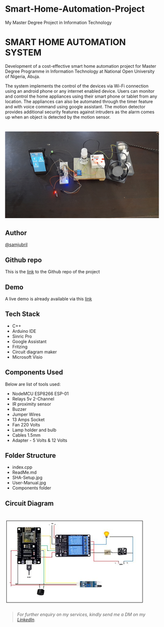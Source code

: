 # Smart-Home-Automation-Project
My Master Degree Project in Information Technology
# SMART HOME AUTOMATION SYSTEM

 Development of a cost-effective smart home automation project for Master Degree Programme in Information Technology at National Open University of Nigeria, Abuja.

The system implements the control of the devices via Wi-Fi connection using an android phone or any internet enabled device. Users can monitor and control the home appliances using their smart phone or tablet from any location. The appliances can also be automated through the timer feature and with voice command using google assistant. The motion detector provides additional security features against intruders as the alarm comes up when an object is detected by the motion sensor.
 
# ![Smart Home Setup][1]

## Author

[@samjubril](https://www.linkedin.com/in/sam-jubril-90398460)

## Github repo

This is the [link](https://github.com/users/samjubril/projects/2) to the Github repo of the project

## Demo

A live demo is already available via this [link](https://www.youtube.com/channel/UCwlU5mhkFgnsg6mr2CwmfqQ)

## Tech Stack

- C++
- Arduino IDE
- Sinric Pro
- Google Assistant
- Fritzing
- Circuit diagram maker
- Microsoft Visio

## Components Used

Below are list of tools used:

- NodeMCU ESP8266 ESP-01
- Relays 5v 2-Channel
- IR proximity sensor
- Buzzer
- Jumper Wires
- 13 Amps Socket
- Fan 220 Volts
- Lamp holder and bulb
- Cables 1.5mm
- Adapter - 5 Volts & 12 Volts

## Folder Structure

- index.cpp
- ReadMe.md
- SHA-Setup.jpg
- User-Manual.jpg
- Components folder

## Circuit Diagram

  # ![Circuit-Diagram][2]      
                     

>###### For further enquiry on my services, kindly send me a DM on my [LinkedIn](https://www.linkedin.com/in/sam-jubril-90398460).


[1]: SHA-Setup.jpg
[2]: Circuit-Diagram.JPG
